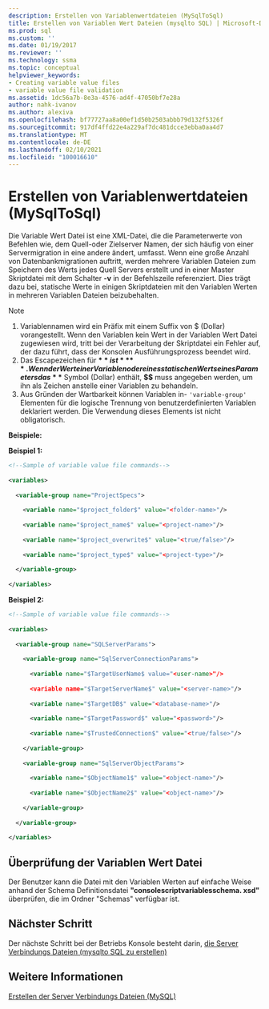 ```yaml
---
description: Erstellen von Variablenwertdateien (MySqlToSql)
title: Erstellen von Variablen Wert Dateien (mysqlto SQL) | Microsoft-Dokumentation
ms.prod: sql
ms.custom: ''
ms.date: 01/19/2017
ms.reviewer: ''
ms.technology: ssma
ms.topic: conceptual
helpviewer_keywords:
- Creating variable value files
- variable value file validation
ms.assetid: 1dc56a7b-8e3a-4576-ad4f-47050bf7e28a
author: nahk-ivanov
ms.author: alexiva
ms.openlocfilehash: bf77727aa8a00ef1d50b2503abbb79d132f5326f
ms.sourcegitcommit: 917df4ffd22e4a229af7dc481dcce3ebba0aa4d7
ms.translationtype: MT
ms.contentlocale: de-DE
ms.lasthandoff: 02/10/2021
ms.locfileid: "100016610"
---
```

# <a name="creating-variable-value-files-mysqltosql"></a>Erstellen von Variablenwertdateien (MySqlToSql)
Die Variable Wert Datei ist eine XML-Datei, die die Parameterwerte von Befehlen wie, dem Quell-oder Zielserver Namen, der sich häufig von einer Servermigration in eine andere ändert, umfasst. Wenn eine große Anzahl von Datenbankmigrationen auftritt, werden mehrere Variablen Dateien zum Speichern des Werts jedes Quell Servers erstellt und in einer Master Skriptdatei mit dem Schalter **-v** in der Befehlszeile referenziert. Dies trägt dazu bei, statische Werte in einigen Skriptdateien mit den Variablen Werten in mehreren Variablen Dateien beizubehalten.  
  
> [!NOTE]  
> 1.  Variablennamen wird ein Präfix mit einem Suffix von $ (Dollar) vorangestellt. Wenn den Variablen kein Wert in der Variablen Wert Datei zugewiesen wird, tritt bei der Verarbeitung der Skriptdatei ein Fehler auf, der dazu führt, dass der Konsolen Ausführungsprozess beendet wird.  
> 2.  Das Escapezeichen für **$** ist **$$** . Wenn der Wert einer Variablen oder eines statischen Werts eines Parameters das **$** Symbol (Dollar) enthält, **$$** muss angegeben werden, um ihn als Zeichen anstelle einer Variablen zu behandeln.  
> 3.  Aus Gründen der Wartbarkeit können Variablen in- `'variable-group'` Elementen für die logische Trennung von benutzerdefinierten Variablen deklariert werden.  Die Verwendung dieses Elements ist nicht obligatorisch.  
  
**Beispiele:**  
  
**Beispiel 1:**  
  
```xml  
<!--Sample of variable value file commands-->  
  
<variables>  
  
  <variable-group name="ProjectSpecs">  
  
    <variable name="$project_folder$" value="<folder-name>"/>  
  
    <variable name="$project_name$" value="<project-name>"/>  
  
    <variable name="$project_overwrite$" value="<true/false>"/>  
  
    <variable name="$project_type$" value="<project-type>"/>  
  
  </variable-group>  
  
</variables>  
```  
**Beispiel 2:**  
  
```xml  
<!--Sample of variable value file commands-->  
  
<variables>  
  
  <variable-group name="SQLServerParams">  
  
    <variable-group name="SqlServerConnectionParams">  
  
      <variable name="$TargetUserName$ value="<user-name>"/>  
  
      <variable name="$TargetServerName$" value="<server-name>"/>  
  
      <variable name="$TargetDB$" value="<database-name>"/>  
  
      <variable name="$TargetPassword$" value="<password>"/>  
  
      <variable name="$TrustedConnection$" value="<true/false>"/>  
  
    </variable-group>  
  
    <variable-group name="SqlServerObjectParams">  
  
      <variable name="$ObjectName1$" value="<object-name>"/>  
  
      <variable name="$ObjectName2$" value="<object-name>"/>  
  
    </variable-group>  
  
  </variable-group>  
  
</variables>  
```  
  
## <a name="variable-value-file-validation"></a>Überprüfung der Variablen Wert Datei  
Der Benutzer kann die Datei mit den Variablen Werten auf einfache Weise anhand der Schema Definitionsdatei **"consolescriptvariablesschema. xsd"** überprüfen, die im Ordner "Schemas" verfügbar ist.  
  
## <a name="next-step"></a>Nächster Schritt  
Der nächste Schritt bei der Betriebs Konsole besteht darin, [die Server Verbindungs Dateien &#40;mysqlto SQL zu erstellen&#41;](../../ssma/mysql/creating-the-server-connection-files-mysqltosql.md)  
  
## <a name="see-also"></a>Weitere Informationen  
[Erstellen der Server Verbindungs Dateien (MySQL)](./creating-the-server-connection-files-mysqltosql.md)  
